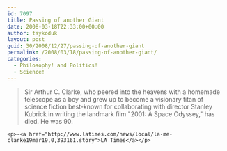 ```yaml
---
id: 7097
title: Passing of another Giant
date: 2008-03-18T22:33:00+00:00
author: tsykoduk
layout: post
guid: 30/2008/12/27/passing-of-another-giant
permalink: /2008/03/18/passing-of-another-giant/
categories:
  - Philosophy! and Politics!
  - Science!
---
```

<blockquote>Sir Arthur C. Clarke, who peered into the heavens with a homemade telescope as a boy and grew up to become a visionary titan of science fiction best-known for collaborating with director Stanley Kubrick in writing the landmark film "2001: A Space Odyssey," has died. He was 90.</blockquote>

	<p>-<a href="http://www.latimes.com/news/local/la-me-clarke19mar19,0,393161.story">LA Times</a></p>